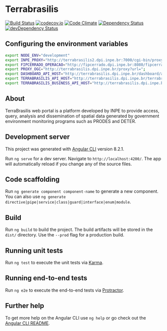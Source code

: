 # Terrabrasilis

[![Build Status](https://travis-ci.org/Terrabrasilis/webmap.svg?branch=master)](https://travis-ci.org/Terrabrasilis/webmap) [![codecov.io](https://codecov.io/github/terrabrasilis/webmap/coverage.svg?branch=master)](https://codecov.io/github/terrabrasilis/webmap?branch=master)  [![Code Climate](https://codeclimate.com/github/terrabrasilis/webmap/badges/gpa.svg)](https://codeclimate.com/github/terrabrasilis/webmap)  [![Dependency Status](https://david-dm.org/terrabrasilis/webmap/status.svg)](https://david-dm.org/terrabrasilis/webmap)  [![devDependency Status](https://david-dm.org/terrabrasilis/webmap/dev-status.svg)](https://david-dm.org/terrabrasilis/webmap#info=devDependencies)

## Configuring the environment variables

```bash
export NODE_ENV="development"
export INPE_PROXY="http://terrabrasilis2.dpi.inpe.br:7000/cgi-bin/proxy.cgi?url="
export FIPCERRADO_OPERACAO="http://fipcerrado.dpi.inpe.br:8080/fipcerrado-geoserver/terraamazon/wms"
export PROXY_OGC="http://terrabrasilis.dpi.inpe.br/proxy?url="; 
export DASHBOARD_API_HOST="http://terrabrasilis.dpi.inpe.br/dashboard/api/v1/redis-cli/"
export TERRABRASILIS_API_HOST="http://terrabrasilis.dpi.inpe.br/terrabrasilis/api/v1/"
export TERRABRASILIS_BUSINESS_API_HOST="http://terrabrasilis.dpi.inpe.br/business/api/v1/"
```

## About

TerraBrasilis web portal is a platform developed by INPE to provide access, query, analysis and dissemination of spatial data generated by government environment monitoring programs such as PRODES and DETER.

## Development server

This project was generated with [Angular CLI](https://github.com/angular/angular-cli) version 8.2.1.

Run `ng serve` for a dev server. Navigate to `http://localhost:4200/`. The app will automatically reload if you change any of the source files.

## Code scaffolding

Run `ng generate component component-name` to generate a new component. You can also use `ng generate directive|pipe|service|class|guard|interface|enum|module`.

## Build

Run `ng build` to build the project. The build artifacts will be stored in the `dist/` directory. Use the `--prod` flag for a production build.

## Running unit tests

Run `ng test` to execute the unit tests via [Karma](https://karma-runner.github.io).

## Running end-to-end tests

Run `ng e2e` to execute the end-to-end tests via [Protractor](http://www.protractortest.org/).

## Further help

To get more help on the Angular CLI use `ng help` or go check out the [Angular CLI README](https://github.com/angular/angular-cli/blob/master/README.md).
